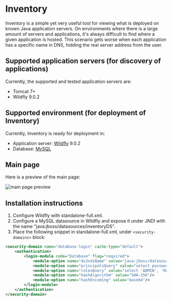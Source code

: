 # Inventory
Inventory is a simple yet very useful tool for viewing what is deployed on known Java application servers. On environments where there is a large amount of servers and applications, it's always difficult to find where a given application is hosted. This scenario gets worse when each application has a specific name in DNS, hidding the real server address from the user.

## Supported application servers (for discovery of applications)

Currently, the supported and tested application servers are:
* Tomcat 7+
* Wildfly 9.0.2

## Supported environment (for deployment of Inventory)

Currently, Inventory is ready for deployment in:
* Application server: [Wildfly](http://wildfly.org) 9.0.2 
* Database: [MySQL](http://mysql.com)

## Main page

Here is a preview of the main page:

![main page preview](https://raw.githubusercontent.com/michaelss/inventory/master/doc/img/inventory-main.png)

## Installation instructions

1. Configure Wildfly with standalone-full.xml.
2. Configure a MySQL datasource in Wildfly and expose it under JNDI with the name "java:jboss/datasources/inventoryDS".
3. Place the following snippet in standalone-full.xml, under `<security-domains>` block:

```xml
<security-domain name="database-login" cache-type="default">
    <authentication>
        <login-module code="Database" flag="required">
            <module-option name="dsJndiName" value="java:jboss/datasources/inventoryDS"/>
            <module-option name="principalsQuery" value="select password from User where username=?"/>
            <module-option name="rolesQuery" value="select 'ADMIN', 'Roles' from DUAL where 1 = ? or 1 = 1;"/>
            <module-option name="hashAlgorithm" value="SHA-256"/>
            <module-option name="hashEncoding" value="base64"/>
        </login-module>
    </authentication>
</security-domain>
```
